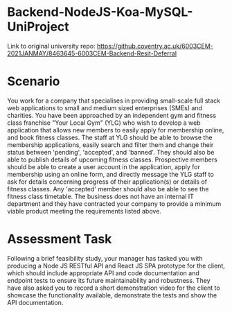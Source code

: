 # Backend-NodeJS-Koa-MySQL-UniProject

Link to original university repo: https://github.coventry.ac.uk/6003CEM-2021JANMAY/8463645-6003CEM-Backend-Resit-Deferral

# Scenario
You work for a company that specialises in providing small-scale full stack web applications to small and
medium sized enterprises (SMEs) and charities. You have been approached by an independent gym and
fitness class franchise "Your Local Gym" (YLG) who wish to develop a web application that allows new
members to easily apply for membership online, and book fitness classes. The staff at YLG should be
able to browse the membership applications, easily search and filter them and change their status
between 'pending', 'accepted', and 'banned'. They should also be able to publish details of upcoming
fitness classes. Prospective members should be able to create a user account in the application, apply
for membership using an online form, and directly message the YLG staff to ask for details concerning
progress of their application(s) or details of fitness classes. Any 'accepted' member should also be able
to see the fitness class timetable.
The business does not have an internal IT department and they have contracted your company to
provide a minimum viable product meeting the requirements listed above.

# Assessment Task
Following a brief feasibility study, your manager has tasked you with producing a Node JS RESTful API
and React JS SPA prototype for the client, which should include appropriate API and code
documentation and endpoint tests to ensure its future maintainability and robustness. They have also
asked you to record a short demonstration video for the client to showcase the functionality available,
demonstrate the tests and show the API documentation.
